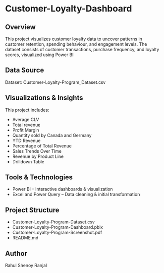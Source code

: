 # Customer-Loyalty-Dashboard

## Overview
This project visualizes customer loyalty data to uncover patterns in customer retention, spending behaviour, and engagement levels. The dataset consists of customer transactions, purchase frequency, and loyalty scores, visualized using Power BI

## Data Source
Dataset: Customer-Loyalty-Program_Dataset.csv

## Visualizations & Insights
This project includes:
- Average CLV
- Total revenue
- Profit Margin
- Quantity sold by Canada and Germany
- YTD Revenue
- Percentage of Total Revenue
- Sales Trends Over Time
- Revenue by Product Line
- Drilldown Table

## Tools & Technologies
- Power BI – Interactive dashboards & visualization
- Excel and Power Query – Data cleaning & initial transformation

## Project Structure
- Customer-Loyalty-Program-Dataset.csv
- Customer-Loyalty-Program-Dashboard.pbix
- Customer-Loyalty-Program-Screenshot.pdf
- README.md

## Author
Rahul Shenoy Ranjal
